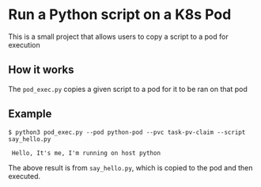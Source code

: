 # Run a Python script on a K8s Pod

This is a small project that allows users to copy a script to a pod for execution

## How it works

The `pod_exec.py` copies a given script to a pod for it to be ran on that pod

## Example

```commandline
$ python3 pod_exec.py --pod python-pod --pvc task-pv-claim --script say_hello.py

 Hello, It's me, I'm running on host python
```

The above result is from `say_hello.py`, which is copied to the pod and then executed.